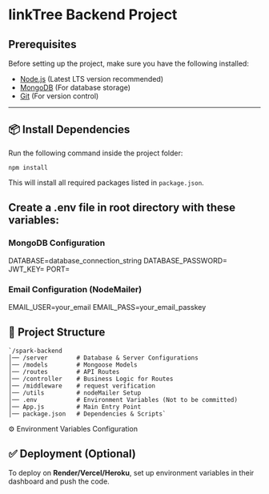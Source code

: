 # linkTree Backend Project 

## Prerequisites  
Before setting up the project, make sure you have the following installed:  
- [Node.js](https://nodejs.org/) (Latest LTS version recommended)  
- [MongoDB](https://www.mongodb.com/) (For database storage)  
- [Git](https://git-scm.com/) (For version control)  

---

## 📦 Install Dependencies

Run the following command inside the project folder:
```
npm install
```
This will install all required packages listed in `package.json`.
## Create a .env file in root directory with these variables:
### MongoDB Configuration
DATABASE=database_connection_string
DATABASE_PASSWORD=
JWT_KEY=
PORT=

### Email Configuration (NodeMailer)
EMAIL_USER=your_email
EMAIL_PASS=your_email_passkey

## 📜  Project Structure

```
`/spark-backend
│── /server        # Database & Server Configurations
│── /models        # Mongoose Models
│── /routes        # API Routes
│── /controller    # Business Logic for Routes
│── /middleware    # request verification 
│── /utils         # nodeMailer Setup
│── .env           # Environment Variables (Not to be committed)
│── App.js         # Main Entry Point
│── package.json   # Dependencies & Scripts` 
```
⚙️ Environment Variables Configuration

## ✅ Deployment (Optional)

To deploy on **Render/Vercel/Heroku**, set up environment variables in their dashboard and push the code.
